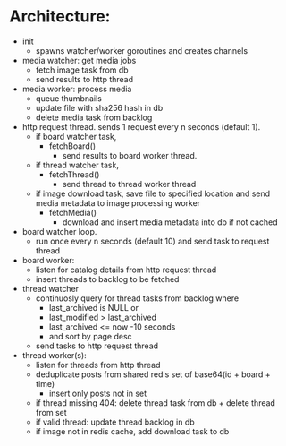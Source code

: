 # Architecture:

- init
	- spawns watcher/worker goroutines and creates channels
- media watcher: get media jobs 
	- fetch image task from db
	- send results to http thread
- media worker: process media
	- queue thumbnails
	- update file with sha256 hash in db
	- delete media task from backlog
- http request thread.  sends 1 request every n seconds (default 1).
	- if board watcher task,
		- fetchBoard()
			- send results to board worker thread.
	- if thread watcher task, 
		- fetchThread()
			- send thread to thread worker thread
	- if image download task, save file to specified location and send media metadata to image processing worker
		- fetchMedia()
			- download and insert media metadata into db if not cached
-  board watcher loop. 
	- run once every n seconds (default 10) and send task to request thread
-  board worker: 
	- listen for catalog details from http request thread
	- insert threads to backlog to be fetched
- thread watcher
	- continuosly query for thread tasks from backlog where
		- last_archived is NULL or
		- last_modified > last_archived
		- last_archived <= now -10 seconds
		- and sort by page desc
	- send tasks to http request thread
-  thread worker(s):
	- listen for threads from http thread
	- deduplicate posts from shared redis set of base64(id + board + time)
		- insert only posts not in set
	- if thread missing 404: delete thread task from db + delete thread from set
	- if valid thread: update thread backlog in db
	- if image not in redis cache, add download task to db